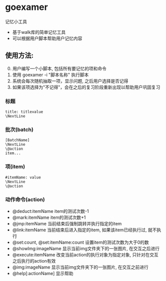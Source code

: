 # goexamer
记忆小工具

* 基于walk库的简单记忆工具
* 可以根据用户脚本帮助用户记忆内容

## 使用方法: 
0. 用户编写一个小脚本, 包括所有要记忆的项和命令
1. 使用 goexamer -i "脚本名称" 执行脚本
2. 系统会每次随机抽取一项，显示问题, 之后用户选择是否记得
3. 如果该项选择为"不记得"，会在之后的复习阶段重新出现以帮助用户巩固复习

### 标题
```
title: titlevalue
\NextLine
```

### 批次(batch)
```
[BatchName]
\NextLine
\@action
item...
```

### 项(item)
```
#itemName: value
\NextLine
\@action
```

### 动作命令(action)
* @deduct:itemName item的测试次数-1 
* @mark:itemName item的测试次数+1 
* @jmp:itemName 当前结束后强制跳转并执行指定的item 
* @link:itemName 当前结束后进入指定的item, 如果该item已经执行过, 就不执行 
* @set:count, @set:itemName:count 设置item的测试次数为大于0的数
* @showImg:imageName 显示当前img文件夹下的一张图片, 在交互之后进行
* @execute:itemName 改变当前action的执行对象为指定对象, 只针对在交互之后执行的action有效 
* @img:imageName 显示当前img文件夹下的一张图片, 在交互之前进行
* @help[:actionName] 显示帮助

